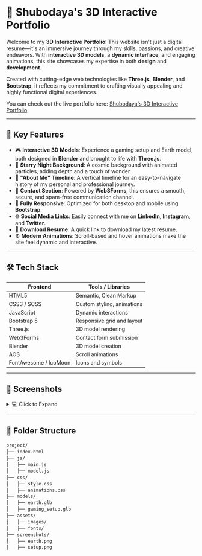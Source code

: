 # 🌟 Shubodaya's 3D Interactive Portfolio

Welcome to my **3D Interactive Portfolio**! This website isn’t just a digital resume—it's an immersive journey through my skills, passions, and creative endeavors. With **interactive 3D models**, a **dynamic interface**, and engaging animations, this site showcases my expertise in both **design** and **development**.

Created with cutting-edge web technologies like **Three.js**, **Blender**, and **Bootstrap**, it reflects my commitment to crafting visually appealing and highly functional digital experiences. 

You can check out the live portfolio here: [Shubodaya's 3D Interactive Portfolio](https://shubodaya.github.io/3D-Porfolio/)

---

## 🚀 Key Features

- 🎮 **Interactive 3D Models**: Experience a gaming setup and Earth model, both designed in **Blender** and brought to life with **Three.js**.
- 🌠 **Starry Night Background**: A cosmic background with animated particles, adding depth and a touch of wonder.
- 🧠 **"About Me" Timeline**: A vertical timeline for an easy-to-navigate history of my personal and professional journey.
- 💬 **Contact Section**: Powered by **Web3Forms**, this ensures a smooth, secure, and spam-free communication channel.
- 📱 **Fully Responsive**: Optimized for both desktop and mobile using **Bootstrap**.
- 🌐 **Social Media Links**: Easily connect with me on **LinkedIn**, **Instagram**, and **Twitter**.
- 📄 **Download Resume**: A quick link to download my latest resume.
- ⚙️ **Modern Animations**: Scroll-based and hover animations make the site feel dynamic and interactive.

---

## 🛠️ Tech Stack

| Frontend     | Tools / Libraries           |
|--------------|-----------------------------|
| HTML5        | Semantic, Clean Markup      |
| CSS3 / SCSS  | Custom styling, animations  |
| JavaScript   | Dynamic interactions        |
| Bootstrap 5  | Responsive grid and layout  |
| Three.js     | 3D model rendering          |
| Web3Forms    | Contact form submission     |
| Blender      | 3D model creation           |
| AOS          | Scroll animations           |
| FontAwesome / IcoMoon | Icons and symbols |

---

## 📸 Screenshots

<details>
<summary>💻 Click to Expand</summary>

| 3D Earth | Gaming Setup |
|---------|--------------|
| ![Earth Model](./screenshots/earth.png) | ![Gaming Setup](./screenshots/setup.png) |

</details>

---

## 📂 Folder Structure

```bash
project/
├── index.html
├── js/
│   ├── main.js
│   ├── model.js
├── css/
│   ├── style.css
│   ├── animations.css
├── models/
│   ├── earth.glb
│   ├── gaming_setup.glb
├── assets/
│   ├── images/
│   ├── fonts/
├── screenshots/
│   ├── earth.png
│   ├── setup.png

